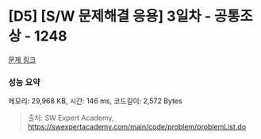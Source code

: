 # [D5] [S/W 문제해결 응용] 3일차 - 공통조상 - 1248 

[문제 링크](https://swexpertacademy.com/main/code/problem/problemDetail.do?contestProbId=AV15PTkqAPYCFAYD) 

### 성능 요약

메모리: 29,968 KB, 시간: 146 ms, 코드길이: 2,572 Bytes



> 출처: SW Expert Academy, https://swexpertacademy.com/main/code/problem/problemList.do